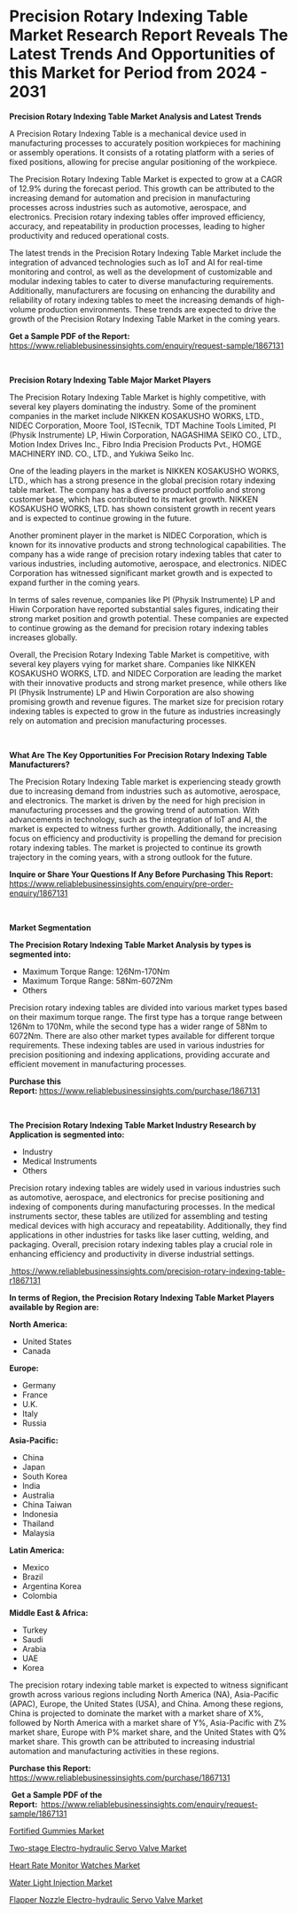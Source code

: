 <p><h1>Precision Rotary Indexing Table Market Research Report Reveals The Latest Trends And Opportunities of this Market for Period from 2024 - 2031</h1></p><p><strong>Precision Rotary Indexing Table Market Analysis and Latest Trends</strong></p>
<p><p>A Precision Rotary Indexing Table is a mechanical device used in manufacturing processes to accurately position workpieces for machining or assembly operations. It consists of a rotating platform with a series of fixed positions, allowing for precise angular positioning of the workpiece.</p><p>The Precision Rotary Indexing Table Market is expected to grow at a CAGR of 12.9% during the forecast period. This growth can be attributed to the increasing demand for automation and precision in manufacturing processes across industries such as automotive, aerospace, and electronics. Precision rotary indexing tables offer improved efficiency, accuracy, and repeatability in production processes, leading to higher productivity and reduced operational costs.</p><p>The latest trends in the Precision Rotary Indexing Table Market include the integration of advanced technologies such as IoT and AI for real-time monitoring and control, as well as the development of customizable and modular indexing tables to cater to diverse manufacturing requirements. Additionally, manufacturers are focusing on enhancing the durability and reliability of rotary indexing tables to meet the increasing demands of high-volume production environments. These trends are expected to drive the growth of the Precision Rotary Indexing Table Market in the coming years.</p></p>
<p><strong>Get a Sample PDF of the Report:&nbsp;</strong> <a href="https://www.reliablebusinessinsights.com/enquiry/request-sample/1867131">https://www.reliablebusinessinsights.com/enquiry/request-sample/1867131</a></p>
<p>&nbsp;</p>
<p><strong>Precision Rotary Indexing Table Major Market Players</strong></p>
<p><p>The Precision Rotary Indexing Table Market is highly competitive, with several key players dominating the industry. Some of the prominent companies in the market include NIKKEN KOSAKUSHO WORKS, LTD., NIDEC Corporation, Moore Tool, ISTecnik, TDT Machine Tools Limited, PI (Physik Instrumente) LP, Hiwin Corporation, NAGASHIMA SEIKO CO., LTD., Motion Index Drives Inc., Fibro India Precision Products Pvt., HOMGE MACHINERY IND. CO., LTD., and Yukiwa Seiko Inc.</p><p>One of the leading players in the market is NIKKEN KOSAKUSHO WORKS, LTD., which has a strong presence in the global precision rotary indexing table market. The company has a diverse product portfolio and strong customer base, which has contributed to its market growth. NIKKEN KOSAKUSHO WORKS, LTD. has shown consistent growth in recent years and is expected to continue growing in the future.</p><p>Another prominent player in the market is NIDEC Corporation, which is known for its innovative products and strong technological capabilities. The company has a wide range of precision rotary indexing tables that cater to various industries, including automotive, aerospace, and electronics. NIDEC Corporation has witnessed significant market growth and is expected to expand further in the coming years.</p><p>In terms of sales revenue, companies like PI (Physik Instrumente) LP and Hiwin Corporation have reported substantial sales figures, indicating their strong market position and growth potential. These companies are expected to continue growing as the demand for precision rotary indexing tables increases globally.</p><p>Overall, the Precision Rotary Indexing Table Market is competitive, with several key players vying for market share. Companies like NIKKEN KOSAKUSHO WORKS, LTD. and NIDEC Corporation are leading the market with their innovative products and strong market presence, while others like PI (Physik Instrumente) LP and Hiwin Corporation are also showing promising growth and revenue figures. The market size for precision rotary indexing tables is expected to grow in the future as industries increasingly rely on automation and precision manufacturing processes.</p></p>
<p>&nbsp;</p>
<p><strong>What Are The Key Opportunities For Precision Rotary Indexing Table Manufacturers?</strong></p>
<p><p>The Precision Rotary Indexing Table market is experiencing steady growth due to increasing demand from industries such as automotive, aerospace, and electronics. The market is driven by the need for high precision in manufacturing processes and the growing trend of automation. With advancements in technology, such as the integration of IoT and AI, the market is expected to witness further growth. Additionally, the increasing focus on efficiency and productivity is propelling the demand for precision rotary indexing tables. The market is projected to continue its growth trajectory in the coming years, with a strong outlook for the future.</p></p>
<p><strong>Inquire or Share Your Questions If Any Before Purchasing This Report:</strong> <a href="https://www.reliablebusinessinsights.com/enquiry/pre-order-enquiry/1867131">https://www.reliablebusinessinsights.com/enquiry/pre-order-enquiry/1867131</a></p>
<p>&nbsp;</p>
<p><strong>Market Segmentation</strong></p>
<p><strong>The Precision Rotary Indexing Table Market Analysis by types is segmented into:</strong></p>
<p><ul><li>Maximum Torque Range: 126Nm-170Nm</li><li>Maximum Torque Range: 58Nm-6072Nm</li><li>Others</li></ul></p>
<p><p>Precision rotary indexing tables are divided into various market types based on their maximum torque range. The first type has a torque range between 126Nm to 170Nm, while the second type has a wider range of 58Nm to 6072Nm. There are also other market types available for different torque requirements. These indexing tables are used in various industries for precision positioning and indexing applications, providing accurate and efficient movement in manufacturing processes.</p></p>
<p><strong>Purchase this Report:&nbsp;</strong><a href="https://www.reliablebusinessinsights.com/purchase/1867131">https://www.reliablebusinessinsights.com/purchase/1867131</a></p>
<p>&nbsp;</p>
<p><strong>The Precision Rotary Indexing Table Market Industry Research by Application is segmented into:</strong></p>
<p><ul><li>Industry</li><li>Medical Instruments</li><li>Others</li></ul></p>
<p><p>Precision rotary indexing tables are widely used in various industries such as automotive, aerospace, and electronics for precise positioning and indexing of components during manufacturing processes. In the medical instruments sector, these tables are utilized for assembling and testing medical devices with high accuracy and repeatability. Additionally, they find applications in other industries for tasks like laser cutting, welding, and packaging. Overall, precision rotary indexing tables play a crucial role in enhancing efficiency and productivity in diverse industrial settings.</p></p>
<p><a href="https://www.reliablebusinessinsights.com/precision-rotary-indexing-table-r1867131">&nbsp;https://www.reliablebusinessinsights.com/precision-rotary-indexing-table-r1867131</a></p>
<p><strong>In terms of Region, the Precision Rotary Indexing Table Market Players available by Region are:</strong></p>
<p>
    <p> <strong> North America: </strong>
        <ul>
            <li>United States</li>
            <li>Canada</li>
        </ul>
        </p> 
    <p> <strong> Europe: </strong>
        <ul>
            <li>Germany</li>
            <li>France</li>
            <li>U.K.</li>
            <li>Italy</li>
            <li>Russia</li>
        </ul>
        </p> 
    <p> <strong> Asia-Pacific: </strong>
        <ul>
            <li>China</li>
            <li>Japan</li>
            <li>South Korea</li>
            <li>India</li>
            <li>Australia</li>
            <li>China Taiwan</li>
            <li>Indonesia</li>
            <li>Thailand</li>
            <li>Malaysia</li>
        </ul>
        </p> 
    <p> <strong> Latin America: </strong>
        <ul>
            <li>Mexico</li>
            <li>Brazil</li>
            <li>Argentina Korea</li>
            <li>Colombia</li>
        </ul>
        </p> 
    <p> <strong> Middle East & Africa: </strong>
        <ul>
            <li>Turkey</li>
            <li>Saudi</li>
            <li>Arabia</li>
            <li>UAE</li>
            <li>Korea</li>
        </ul>
    </p>
    </p>
<p><p>The precision rotary indexing table market is expected to witness significant growth across various regions including North America (NA), Asia-Pacific (APAC), Europe, the United States (USA), and China. Among these regions, China is projected to dominate the market with a market share of X%, followed by North America with a market share of Y%, Asia-Pacific with Z% market share, Europe with P% market share, and the United States with Q% market share. This growth can be attributed to increasing industrial automation and manufacturing activities in these regions.</p></p>
<p><strong>Purchase this Report: </strong><a href="https://www.reliablebusinessinsights.com/purchase/1867131">https://www.reliablebusinessinsights.com/purchase/1867131</a></p>
<p>&nbsp;<strong>Get a Sample PDF of the Report:&nbsp;&nbsp;</strong><a href="https://www.reliablebusinessinsights.com/enquiry/request-sample/1867131">https://www.reliablebusinessinsights.com/enquiry/request-sample/1867131</a></p>
<p><strong></strong></p>
<p><p><a href="https://medium.com/@presleybode/fortified-gummies-market-a-global-and-regional-analysis-focus-on-region-country-level-analysis-b82f4174f01e">Fortified Gummies Market</a></p><p><a href="https://github.com/marthawweekle/Market-Research-Report-List-2/blob/main/two-stage-electro-hydraulic-servo-valve-market.md">Two-stage Electro-hydraulic Servo Valve Market</a></p><p><a href="https://medium.com/@lottierunte68/heart-rate-monitor-watches-market-global-market-insights-and-sales-trends-2024-to-2031-ac45d46dc164">Heart Rate Monitor Watches Market</a></p><p><a href="https://medium.com/@codystark63/deep-dive-into-the-water-light-injection-market-itstrends-market-segmentation-and-competitive-64e72d656a55">Water Light Injection Market</a></p><p><a href="https://github.com/HenrietteMills1/Market-Research-Report-List-2/blob/main/flapper-nozzle-electro-hydraulic-servo-valve-market.md">Flapper Nozzle Electro-hydraulic Servo Valve Market</a></p></p>